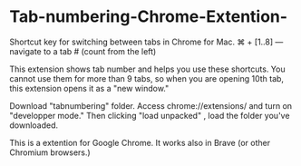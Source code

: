 # Tab-numbering-Chrome-Extention-

Shortcut key for switching between tabs in Chrome for Mac.
⌘ + [1..8] — navigate to a tab # (count from the left)

This extension shows tab number and helps you use these shortcuts.
You cannot use them for more than 9 tabs, so when you are opening 10th tab, this extension opens it as a "new window." 

Download "tabnumbering" folder. Access chrome://extensions/ and turn on "developper mode." Then clicking "load unpacked" , load the folder you've downloaded.

This is a extention for Google Chrome. It works also in Brave (or other Chromium browsers.)  

